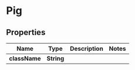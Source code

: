 

# Pig

## Properties

Name | Type | Description | Notes
------------ | ------------- | ------------- | -------------
**className** | **String** |  | 



